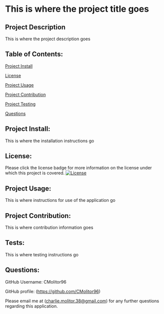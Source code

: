 # **This is where the project title goes**

## Project Description
This is where the project description goes

## Table of Contents:
[Project Install](#project-install)

[License](#license)

[Project Usage](#project-usage)

[Project Contribution](#project-contribution)

[Project Testing](#tests)

[Questions](#questions)

## Project Install:
This is where the installation instructions go

## License:
Please click the license badge for more information on the license under which this project is covered.
[![License](https://img.shields.io/badge/License-Apache_2.0-blue.svg)](https://opensource.org/licenses/Apache-2.0)
## Project Usage:
This is where instructions for use of the application go
## Project Contribution:
This is where contribution information goes
## Tests:
This is where testing instructions go
## Questions:
GitHub Username: CMolitor96

GitHub profile: (https://github.com/CMolitor96)

Please email me at (charlie.molitor.38@gmail.com) for any further questions regarding this application.